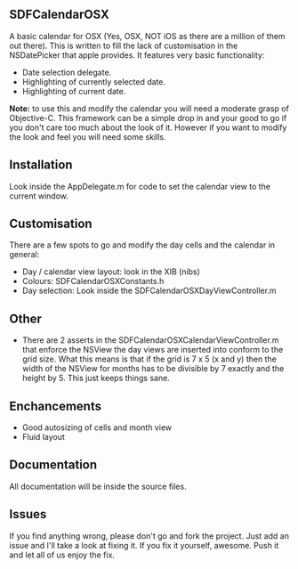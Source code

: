## SDFCalendarOSX

A basic calendar for OSX (Yes, OSX, NOT iOS as there are a million of them out there). This is written to fill the lack of customisation in the NSDatePicker that apple provides. It features very basic functionality:
- Date selection delegate.
- Highlighting of currently selected date.
- Highlighting of current date.

**Note:** to use this and modify the calendar you will need a moderate grasp of Objective-C. This framework can be a simple drop in and your good to go if you don't care too much about the look of it. However if you want to modify the look and feel you will need some skills.

## Installation

Look inside the AppDelegate.m for code to set the calendar view to the current window.

## Customisation

There are a few spots to go and modify the day cells and the calendar in general:
- Day / calendar view layout: look in the XIB (nibs)
- Colours: SDFCalendarOSXConstants.h
- Day selection: Look inside the SDFCalendarOSXDayViewController.m

## Other
- There are 2 asserts in the SDFCalendarOSXCalendarViewController.m that enforce the NSView the day views are inserted into conform to the grid size. What this means is that if the grid is 7 x 5 (x and y) then the width of the NSView for months has to be divisible by 7 exactly and the height by 5. This just keeps things sane.

## Enchancements

- Good autosizing of cells and month view
- Fluid layout

## Documentation

All documentation will be inside the source files.

## Issues

If you find anything wrong, please don't go and fork the project. Just add an issue and I'll take a look at fixing it. If you fix it yourself, awesome. Push it and let all of us enjoy the fix.